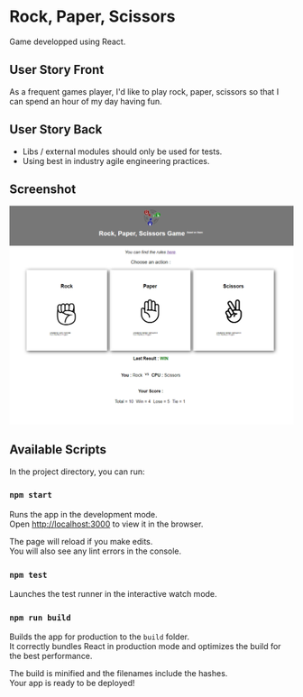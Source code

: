 # Rock, Paper, Scissors

Game developped using React.

## User Story Front

As a frequent games player, I'd like to play rock, paper, scissors so that I can spend an hour of my day having fun.

## User Story Back

* Libs / external modules should only be used for tests.
* Using best in industry agile engineering practices.

## Screenshot

![Rock, Paper, Scissors](screenshot.png)

## Available Scripts

In the project directory, you can run:

### `npm start`

Runs the app in the development mode.<br>
Open [http://localhost:3000](http://localhost:3000) to view it in the browser.

The page will reload if you make edits.<br>
You will also see any lint errors in the console.

### `npm test`

Launches the test runner in the interactive watch mode.

### `npm run build`

Builds the app for production to the `build` folder.<br>
It correctly bundles React in production mode and optimizes the build for the best performance.

The build is minified and the filenames include the hashes.<br>
Your app is ready to be deployed!